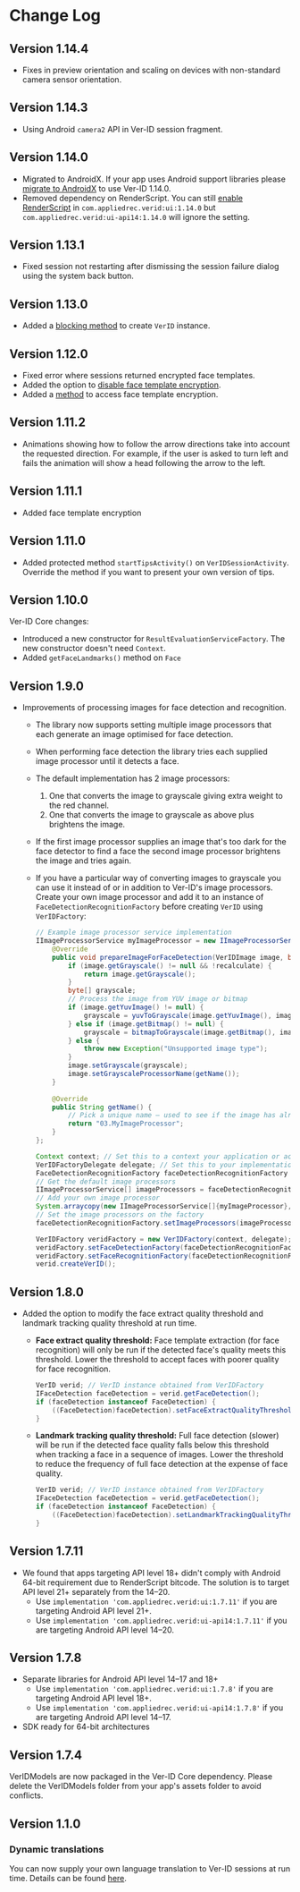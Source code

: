 # Change Log

## Version 1.14.4
- Fixes in preview orientation and scaling on devices with non-standard camera sensor orientation.

## Version 1.14.3
- Using Android `camera2` API in Ver-ID session fragment.

## Version 1.14.0
- Migrated to AndroidX. If your app uses Android support libraries please [migrate to AndroidX](https://developer.android.com/jetpack/androidx/migrate) to use Ver-ID 1.14.0.
- Removed dependency on RenderScript. You can still [enable RenderScript](https://appliedrecognition.github.io/Ver-ID-UI-Android/com.appliedrec.verid.core.FaceDetectionRecognitionSettings.html#setEnableRenderScript(boolean)) in `com.appliedrec.verid:ui:1.14.0` but `com.appliedrec.verid:ui-api14:1.14.0` will ignore the setting.

## Version 1.13.1
- Fixed session not restarting after dismissing the session failure dialog using the system back button.

## Version 1.13.0
- Added a [blocking method](https://appliedrecognition.github.io/Ver-ID-UI-Android/com.appliedrec.verid.core.VerIDFactory.html#createVerIDSync()) to create `VerID` instance.

## Version 1.12.0
- Fixed error where sessions returned encrypted face templates.
- Added the option to [disable face template encryption](https://appliedrecognition.github.io/Ver-ID-UI-Android/com.appliedrec.verid.core.UserManagementFactory.html#UserManagementFactory(Context,%20boolean)).
- Added a [method](https://appliedrecognition.github.io/Ver-ID-UI-Android/com.appliedrec.verid.core.UserManagement.html#getFaceTemplateEncryption()) to access face template encryption.

## Version 1.11.2
- Animations showing how to follow the arrow directions take into account the requested direction. For example, if the user is asked to turn left and fails the animation will show a head following the arrow to the left.

## Version 1.11.1
- Added face template encryption

## Version 1.11.0
- Added protected method `startTipsActivity()` on `VerIDSessionActivity`. Override the method if you want to present your own version of tips.

## Version 1.10.0
Ver-ID Core changes:
 
- Introduced a new constructor for `ResultEvaluationServiceFactory`. The new constructor doesn't need `Context`.
- Added `getFaceLandmarks()` method on `Face`

## Version 1.9.0
- Improvements of processing images for face detection and recognition.
	- The library now supports setting multiple image processors that each generate an image optimised for face detection.
	- When performing face detection the library tries each supplied image processor until it detects a face.
	- The default implementation has 2 image processors:
		1. One that converts the image to grayscale giving extra weight to the red channel.
		2. One that converts the image to grayscale as above plus brightens the image.
	- If the first image processor supplies an image that's too dark for the face detector to find a face the second image processor brightens the image and tries again.
	- If you have a particular way of converting images to grayscale you can use it instead of or in addition to Ver-ID's image processors. Create your own image processor and add it to an instance of `FaceDetectionRecognitionFactory` before creating `VerID` using `VerIDFactory`:

		~~~java
		// Example image processor service implementation
		IImageProcessorService myImageProcessor = new IImageProcessorService() {
			@Override
			public void prepareImageForFaceDetection(VerIDImage image, boolean recalculate) throws Exception {
				if (image.getGrayscale() != null && !recalculate) {
					return image.getGrayscale();
				}
				byte[] grayscale;
				// Process the image from YUV image or bitmap
				if (image.getYuvImage() != null) {
					grayscale = yuvToGrayscale(image.getYuvImage(), image.getYuvImageExifOrientation());
				} else if (image.getBitmap() != null) {
					grayscale = bitmapToGrayscale(image.getBitmap(), image.getBitmapExifOrientation());
				} else {
					throw new Exception("Unsupported image type");
				}
				image.setGrayscale(grayscale);
				image.setGrayscaleProcessorName(getName());
			}
			
			@Override
			public String getName() {
				// Pick a unique name – used to see if the image has already been processed with the same image processor
				return "03.MyImageProcessor";
			}
		};
		
		Context context; // Set this to a context your application or activity
		VerIDFactoryDelegate delegate; // Set this to your implementation of VerIDFactoryDelegate
		FaceDetectionRecognitionFactory faceDetectionRecognitionFactory = new FaceDetectionRecognitionFactory(context);
		// Get the default image processors
		IImageProcessorService[] imageProcessors = faceDetectionRecognitionFactory.getImageProcessors();
		// Add your own image processor
		System.arraycopy(new IImageProcessorService[]{myImageProcessor}, 0, imageProcessors, imageProcessors.length, 1);
		// Set the image processors on the factory
		faceDetectionRecognitionFactory.setImageProcessors(imageProcessors);
		
		VerIDFactory veridFactory = new VerIDFactory(context, delegate);
		veridFactory.setFaceDetectionFactory(faceDetectionRecognitionFactory);
		veridFactory.setFaceRecognitionFactory(faceDetectionRecognitionFactory);
		verid.createVerID();
		~~~

## Version 1.8.0
- Added the option to modify the face extract quality threshold and landmark tracking quality threshold at run time.
	- **Face extract quality threshold:** Face template extraction (for face recognition) will only be run if the detected face's quality meets this threshold. Lower the threshold to accept faces with poorer quality for face recognition.

		~~~java
		VerID verid; // VerID instance obtained from VerIDFactory
		IFaceDetection faceDetection = verid.getFaceDetection();
		if (faceDetection instanceof FaceDetection) {
			((FaceDetection)faceDetection).setFaceExtractQualityThreshold(7.5f);
		}
		~~~
	- **Landmark tracking quality threshold:** Full face detection (slower) will be run if the detected face quality falls below this threshold when tracking a face in a sequence of images. Lower the threshold to reduce the frequency of full face detection at the expense of face quality.

		~~~java
		VerID verid; // VerID instance obtained from VerIDFactory
		IFaceDetection faceDetection = verid.getFaceDetection();
		if (faceDetection instanceof FaceDetection) {
			((FaceDetection)faceDetection).setLandmarkTrackingQualityThreshold(5.5f);
		}
		~~~

## Version 1.7.11
- We found that apps targeting API level 18+ didn't comply with Android 64-bit requirement due to RenderScript bitcode. The solution is to target API level 21+ separately from the 14–20.
  - Use `implementation 'com.appliedrec.verid:ui:1.7.11'` if you are targeting Android API level 21+.
  - Use `implementation 'com.appliedrec.verid:ui-api14:1.7.11'` if you are targeting Android API level 14–20.

## Version 1.7.8
- Separate libraries for Android API level 14–17 and 18+
  - Use `implementation 'com.appliedrec.verid:ui:1.7.8'` if you are targeting Android API level 18+.
  - Use `implementation 'com.appliedrec.verid:ui-api14:1.7.8'` if you are targeting Android API level 14–17.
- SDK ready for 64-bit architectures

## Version 1.7.4
VerIDModels are now packaged in the Ver-ID Core dependency. Please delete the VerIDModels folder from your app's assets folder to avoid conflicts.

## Version 1.1.0
### Dynamic translations
You can now supply your own language translation to Ver-ID sessions at run time. Details can be found [here](./Translating-Ver-ID-UI.md).
